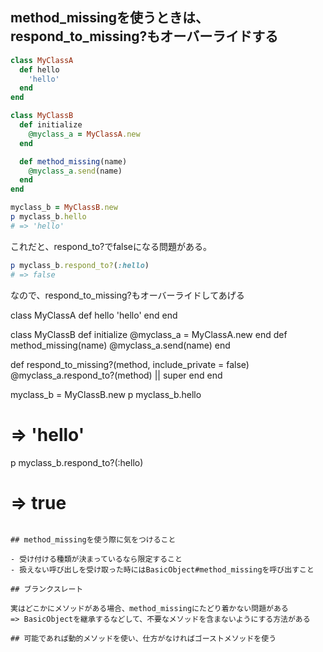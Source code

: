 ## method_missingを使うときは、respond_to_missing?もオーバーライドする

```ruby
class MyClassA
  def hello
    'hello'
  end
end

class MyClassB
  def initialize
    @myclass_a = MyClassA.new
  end

  def method_missing(name)
    @myclass_a.send(name)
  end
end

myclass_b = MyClassB.new
p myclass_b.hello
# => 'hello'
```

これだと、respond_to?でfalseになる問題がある。

```ruby
p myclass_b.respond_to?(:hello)
# => false
```

なので、respond_to_missing?もオーバーライドしてあげる

class MyClassA
  def hello
    'hello'
  end
end

class MyClassB
  def initialize
    @myclass_a = MyClassA.new
  end
  def method_missing(name)
    @myclass_a.send(name)
  end

  def respond_to_missing?(method, include_private = false)
    @myclass_a.respond_to?(method) || super
  end
end

myclass_b = MyClassB.new
p myclass_b.hello
# => 'hello'
p myclass_b.respond_to?(:hello)
# => true
```

## method_missingを使う際に気をつけること

- 受け付ける種類が決まっているなら限定すること
- 扱えない呼び出しを受け取った時にはBasicObject#method_missingを呼び出すこと

## ブランクスレート

実はどこかにメソッドがある場合、method_missingにたどり着かない問題がある
=> BasicObjectを継承するなどして、不要なメソッドを含まないようにする方法がある

## 可能であれば動的メソッドを使い、仕方がなければゴーストメソッドを使う
